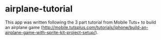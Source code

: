 airplane-tutorial
=================

This app was written following the 3 part tutorial from Mobile Tuts+ to build an airplane game (http://mobile.tutsplus.com/tutorials/iphone/build-an-airplane-game-with-sprite-kit-project-setup/).

